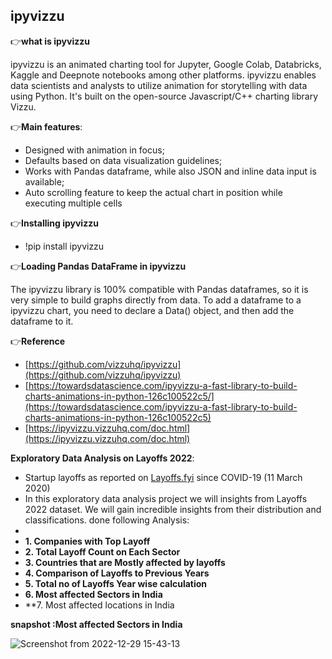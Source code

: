 ## ipyvizzu

👉**what is ipyvizzu**

ipyvizzu is an animated charting tool for Jupyter, Google Colab, Databricks, Kaggle and Deepnote notebooks among other platforms. ipyvizzu enables data scientists and analysts to utilize animation for storytelling with data using Python. It's built on the open-source Javascript/C++ charting library Vizzu.

👉**Main features**:

- Designed with animation in focus;
- Defaults based on data visualization guidelines;
- Works with Pandas dataframe, while also JSON and inline data input is available;
- Auto scrolling feature to keep the actual chart in position while executing multiple cells

👉**Installing ipyvizzu**

- !pip install ipyvizzu

👉**Loading Pandas DataFrame in ipyvizzu**

The ipyvizzu library is 100% compatible with Pandas dataframes, so it is very simple to build graphs directly from data. To add a dataframe to a ipyvizzu chart, you need to declare a Data() object, and then add the dataframe to it.

👉**Reference**

 - [https://github.com/vizzuhq/ipyvizzu](https://github.com/vizzuhq/ipyvizzu)
 - [https://towardsdatascience.com/ipyvizzu-a-fast-library-to-build-charts-animations-in-python-126c100522c5/](https://towardsdatascience.com/ipyvizzu-a-fast-library-to-build-charts-animations-in-python-126c100522c5)
 - [https://ipyvizzu.vizzuhq.com/doc.html](https://ipyvizzu.vizzuhq.com/doc.html)
 
**Exploratory Data Analysis on Layoffs 2022**:


- Startup layoffs as reported on [Layoffs.fyi](https://layoffs.fyi/) since COVID-19 (11 March 2020)
- In this exploratory data analysis project we will insights from Layoffs 2022 dataset. We will gain incredible insights from their distribution and classifications. done following Analysis:
-
- **1. Companies with Top Layoff**
- **2. Total Layoff Count on Each Sector**
- **3. Countries that are Mostly affected by layoffs**
- **4. Comparison of Layoffs to Previous Years**
- **5. Total no of Layoffs Year wise calculation**
- **6. Most affected Sectors in India**
- **7. Most affected locations in India

**snapshot :Most affected Sectors in India**


![Screenshot from 2022-12-29 15-43-13](https://user-images.githubusercontent.com/31788971/209939845-127a6d83-3749-4846-b2ca-6d35399746d2.png)






